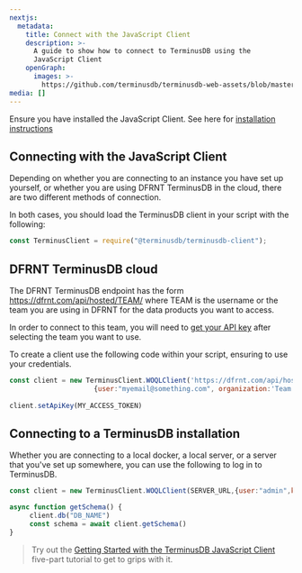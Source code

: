 ```yaml
---
nextjs:
  metadata:
    title: Connect with the JavaScript Client
    description: >-
      A guide to show how to connect to TerminusDB using the
      JavaScript Client
    openGraph:
      images: >-
        https://github.com/terminusdb/terminusdb-web-assets/blob/master/docs/js-client-use-connect-with-js-client.png?raw=true
media: []
---
```


Ensure you have installed the JavaScript Client. See here for [installation instructions](/docs/install-terminusdb-js-client/)

## Connecting with the JavaScript Client

Depending on whether you are connecting to an instance you have set up yourself, or whether you are using DFRNT TerminusDB in the cloud, there are two different methods of connection.

In both cases, you should load the TerminusDB client in your script with the following:

```javascript
const TerminusClient = require("@terminusdb/terminusdb-client");
```

## DFRNT TerminusDB cloud

The DFRNT TerminusDB endpoint has the form https://dfrnt.com/api/hosted/TEAM/ where TEAM is the username or the team you are using in DFRNT for the data products you want to access.

In order to connect to this team, you will need to [get your API key](/docs/how-to-connect-terminuscms/) after selecting the team you want to use.

To create a client use the following code within your script, ensuring to use your credentials.

```javascript
const client = new TerminusClient.WOQLClient('https://dfrnt.com/api/hosted/TEAM',
                     {user:"myemail@something.com", organization:'Team'})
​
client.setApiKey(MY_ACCESS_TOKEN)
```

## Connecting to a TerminusDB installation

Whether you are connecting to a local docker, a local server, or a server that you've set up somewhere, you can use the following to log in to TerminusDB.

```javascript
const client = new TerminusClient.WOQLClient(SERVER_URL,{user:"admin",key:"myKey"})

async function getSchema() {
     client.db("DB_NAME")
     const schema = await client.getSchema()
}
```

> Try out the [Getting Started with the TerminusDB JavaScript Client](https://github.com/terminusdb/terminusdb-tutorials/blob/main/getting_started/javascript-client/lesson_1.md) five-part tutorial to get to grips with it.